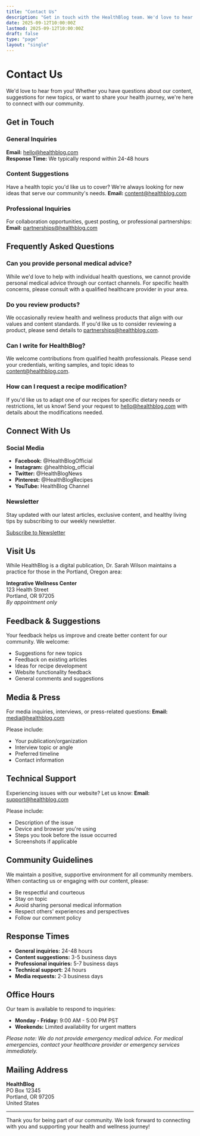 ```yaml
---
title: "Contact Us"
description: "Get in touch with the HealthBlog team. We'd love to hear from you and answer any questions about health, nutrition, and wellness."
date: 2025-09-12T10:00:00Z
lastmod: 2025-09-12T10:00:00Z
draft: false
type: "page"
layout: "single"
---
```


# Contact Us

We'd love to hear from you! Whether you have questions about our content, suggestions for new topics, or want to share your health journey, we're here to connect with our community.

## Get in Touch

### General Inquiries
**Email:** hello@healthblog.com  
**Response Time:** We typically respond within 24-48 hours

### Content Suggestions
Have a health topic you'd like us to cover? We're always looking for new ideas that serve our community's needs.
**Email:** content@healthblog.com

### Professional Inquiries
For collaboration opportunities, guest posting, or professional partnerships:
**Email:** partnerships@healthblog.com

## Frequently Asked Questions

### Can you provide personal medical advice?
While we'd love to help with individual health questions, we cannot provide personal medical advice through our contact channels. For specific health concerns, please consult with a qualified healthcare provider in your area.

### Do you review products?
We occasionally review health and wellness products that align with our values and content standards. If you'd like us to consider reviewing a product, please send details to partnerships@healthblog.com.

### Can I write for HealthBlog?
We welcome contributions from qualified health professionals. Please send your credentials, writing samples, and topic ideas to content@healthblog.com.

### How can I request a recipe modification?
If you'd like us to adapt one of our recipes for specific dietary needs or restrictions, let us know! Send your request to hello@healthblog.com with details about the modifications needed.

## Connect With Us

### Social Media
- **Facebook:** @HealthBlogOfficial
- **Instagram:** @healthblog_official
- **Twitter:** @HealthBlogNews
- **Pinterest:** @HealthBlogRecipes
- **YouTube:** HealthBlog Channel

### Newsletter
Stay updated with our latest articles, exclusive content, and healthy living tips by subscribing to our weekly newsletter.

[Subscribe to Newsletter](#newsletter-signup)

## Visit Us

While HealthBlog is a digital publication, Dr. Sarah Wilson maintains a practice for those in the Portland, Oregon area:

**Integrative Wellness Center**  
123 Health Street  
Portland, OR 97205  
*By appointment only*

## Feedback & Suggestions

Your feedback helps us improve and create better content for our community. We welcome:

- Suggestions for new topics
- Feedback on existing articles
- Ideas for recipe development
- Website functionality feedback
- General comments and suggestions

## Media & Press

For media inquiries, interviews, or press-related questions:
**Email:** media@healthblog.com

Please include:
- Your publication/organization
- Interview topic or angle
- Preferred timeline
- Contact information

## Technical Support

Experiencing issues with our website? Let us know:
**Email:** support@healthblog.com

Please include:
- Description of the issue
- Device and browser you're using
- Steps you took before the issue occurred
- Screenshots if applicable

## Community Guidelines

We maintain a positive, supportive environment for all community members. When contacting us or engaging with our content, please:

- Be respectful and courteous
- Stay on topic
- Avoid sharing personal medical information
- Respect others' experiences and perspectives
- Follow our comment policy

## Response Times

- **General inquiries:** 24-48 hours
- **Content suggestions:** 3-5 business days
- **Professional inquiries:** 5-7 business days
- **Technical support:** 24 hours
- **Media requests:** 2-3 business days

## Office Hours

Our team is available to respond to inquiries:
- **Monday - Friday:** 9:00 AM - 5:00 PM PST
- **Weekends:** Limited availability for urgent matters

*Please note: We do not provide emergency medical advice. For medical emergencies, contact your healthcare provider or emergency services immediately.*

## Mailing Address

**HealthBlog**  
PO Box 12345  
Portland, OR 97205  
United States

---

Thank you for being part of our community. We look forward to connecting with you and supporting your health and wellness journey!
